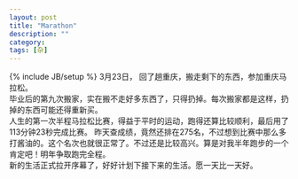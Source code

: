```yaml
---
layout: post
title: "Marathon"
description: ""
category: 
tags: [杂]
---
```

{% include JB/setup %}
3月23日， 回了趟重庆，搬走剩下的东西，参加重庆马拉松。  
毕业后的第九次搬家，实在搬不走好多东西了，只得扔掉。每次搬家都是这样，扔掉的东西可能还得重新买。  
人生的第一次半程马拉松比赛，得益于平时的运动，跑得还算比较顺利，最后用了113分钟23秒完成比赛。 昨天查成绩，竟然还排在275名，不过想到比赛中那么多打酱油的。这个名次也就很正常了。不过还是比较高兴。算是对我半年跑步的一个肯定吧！明年争取跑完全程。  
新的生活正式拉开序幕了，好好计划下接下来的生活。愿一天比一天好。  

